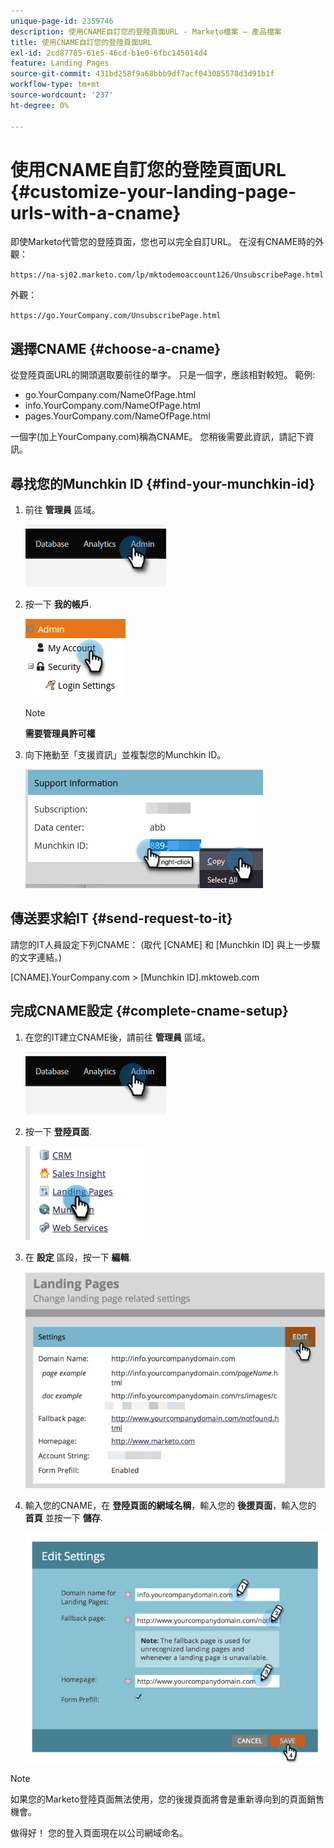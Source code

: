 ```yaml
---
unique-page-id: 2359746
description: 使用CNAME自訂您的登陸頁面URL - Marketo檔案 — 產品檔案
title: 使用CNAME自訂您的登陸頁面URL
exl-id: 2cd87785-61e5-46cd-b1e0-6fbc145014d4
feature: Landing Pages
source-git-commit: 431bd258f9a68bbb9df7acf043085578d3d91b1f
workflow-type: tm+mt
source-wordcount: '237'
ht-degree: 0%

---
```


# 使用CNAME自訂您的登陸頁面URL {#customize-your-landing-page-urls-with-a-cname}

即使Marketo代管您的登陸頁面，您也可以完全自訂URL。 在沒有CNAME時的外觀：

`https://na-sj02.marketo.com/lp/mktodemoaccount126/UnsubscribePage.html`

外觀：

`https://go.YourCompany.com/UnsubscribePage.html`

## 選擇CNAME {#choose-a-cname}

從登陸頁面URL的開頭選取要前往的單字。 只是一個字，應該相對較短。 範例:

* go.YourCompany.com/NameOfPage.html
* info.YourCompany.com/NameOfPage.html
* pages.YourCompany.com/NameOfPage.html

一個字(加上YourCompany.com)稱為CNAME。 您稍後需要此資訊，請記下資訊。

## 尋找您的Munchkin ID {#find-your-munchkin-id}

1. 前往 **管理員** 區域。

   ![](assets/customize-your-landing-page-urls-with-a-cname-1.png)

1. 按一下 **我的帳戶**.

   ![](assets/customize-your-landing-page-urls-with-a-cname-2.png)

   >[!NOTE]
   >
   >**需要管理員許可權**

1. 向下捲動至「支援資訊」並複製您的Munchkin ID。

   ![](assets/customize-your-landing-page-urls-with-a-cname-3.png)

## 傳送要求給IT {#send-request-to-it}

請您的IT人員設定下列CNAME： (取代 [CNAME] 和 [Munchkin ID] 與上一步驟的文字連結。)

[CNAME].YourCompany.com > [Munchkin ID].mktoweb.com

## 完成CNAME設定 {#complete-cname-setup}

1. 在您的IT建立CNAME後，請前往 **管理員** 區域。

   ![](assets/customize-your-landing-page-urls-with-a-cname-4.png)

1. 按一下 **登陸頁面**.

   ![](assets/customize-your-landing-page-urls-with-a-cname-5.png)

1. 在 **設定** 區段，按一下 **編輯**.

   ![](assets/customize-your-landing-page-urls-with-a-cname-6.png)

1. 輸入您的CNAME，在 **登陸頁面的網域名稱**，輸入您的 **後援頁面**，輸入您的 **首頁** 並按一下 **儲存**.

   ![](assets/customize-your-landing-page-urls-with-a-cname-7.png)

>[!NOTE]
>
>如果您的Marketo登陸頁面無法使用，您的後援頁面將會是重新導向到的頁面銷售機會。

做得好！ 您的登入頁面現在以公司網域命名。
